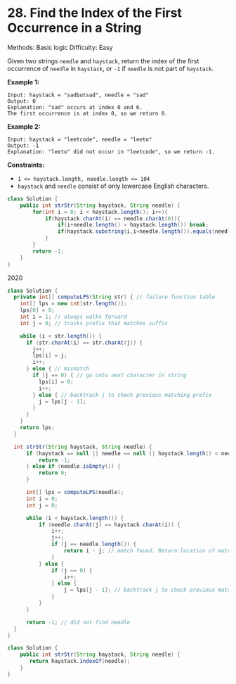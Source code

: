 # 28. Find the Index of the First Occurrence in a String

Methods: Basic logic
Difficulty: Easy

Given two strings `needle` and `haystack`, return the index of the first occurrence of `needle` in `haystack`, or `-1` if `needle` is not part of `haystack`.

**Example 1:**

```
Input: haystack = "sadbutsad", needle = "sad"
Output: 0
Explanation: "sad" occurs at index 0 and 6.
The first occurrence is at index 0, so we return 0.

```

**Example 2:**

```
Input: haystack = "leetcode", needle = "leeto"
Output: -1
Explanation: "leeto" did not occur in "leetcode", so we return -1.

```

**Constraints:**

- `1 <= haystack.length, needle.length <= 104`
- `haystack` and `needle` consist of only lowercase English characters.

```java
class Solution {
    public int strStr(String haystack, String needle) {
        for(int i = 0; i < haystack.length(); i++){
            if(haystack.charAt(i) == needle.charAt(0)){
                if(i+needle.length() > haystack.length()) break;
                if(haystack.substring(i,i+needle.length()).equals(needle)) return i;
            }
        }
        return -1;
    }
}
```

2020

```java
class Solution {
  private int[] computeLPS(String str) { // failure function table
    int[] lps = new int[str.length()];
    lps[0] = 0;
    int i = 1; // always walks forward
    int j = 0; // tracks prefix that matches suffix

    while (i < str.length()) {
      if (str.charAt(i) == str.charAt(j)) {
        j++;
        lps[i] = j;
        i++;
      } else { // mismatch
        if (j == 0) { // go onto next character in string
          lps[i] = 0;
          i++;
        } else { // backtrack j to check previous matching prefix
          j = lps[j - 1];
        }
      }
    }
    return lps;
  }

  int strStr(String haystack, String needle) {
      if (haystack == null || needle == null || haystack.length() < needle.length()) {
          return -1;
      } else if (needle.isEmpty()) {
          return 0;
      }

      int[] lps = computeLPS(needle);
      int i = 0;
      int j = 0;

      while (i < haystack.length()) {
          if (needle.charAt(j) == haystack.charAt(i)) {
              i++;
              j++;
              if (j == needle.length()) {
                  return i - j; // match found. Return location of match
              }
          } else {
              if (j == 0) {
                  i++;
              } else {
                  j = lps[j - 1]; // backtrack j to check previous matching prefix
              }
          }
      }

      return -1; // did not find needle
  }
}
```

```java
class Solution {
    public int strStr(String haystack, String needle) {
       return haystack.indexOf(needle);
    }
}
```